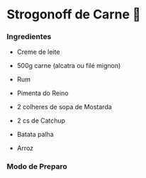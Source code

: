 # Strogonoff de Carne :cow2:



### Ingredientes

- Creme de leite

- 500g carne (alcatra ou filé mignon)

- Rum

- Pimenta do Reino

- 2 colheres de sopa de Mostarda

- 2 cs de Catchup

- Batata palha 

- Arroz

### Modo de Preparo

